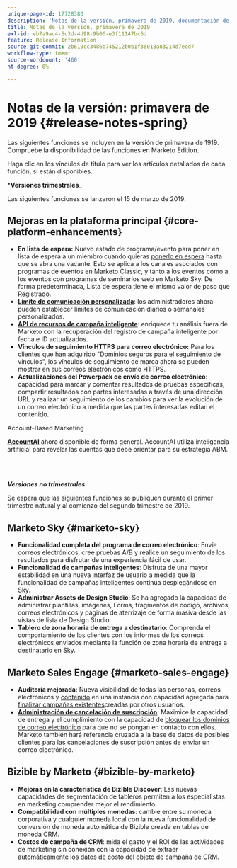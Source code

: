 ```yaml
---
unique-page-id: 17728380
description: 'Notas de la versión, primavera de 2019, documentación de Marketo: documentación del producto'
title: Notas de la versión, primavera de 2019
exl-id: eb7a9ac4-5c3d-4d98-9b06-e3f11147bc6d
feature: Release Information
source-git-commit: 2b610cc3486b745212b0b1f36018a83214d7ecd7
workflow-type: tm+mt
source-wordcount: '460'
ht-degree: 0%

---
```


# Notas de la versión: primavera de 2019 {#release-notes-spring}

Las siguientes funciones se incluyen en la versión de primavera de 1919. Compruebe la disponibilidad de las funciones en Marketo Edition.

Haga clic en los vínculos de título para ver los artículos detallados de cada función, si están disponibles.

***Versiones trimestrales_**

Las siguientes funciones se lanzaron el 15 de marzo de 2019.

## Mejoras en la plataforma principal {#core-platform-enhancements}

* **En lista de espera:** Nuevo estado de programa/evento para poner en lista de espera a un miembro cuando quieras [ponerlo en espera](/help/marketo/product-docs/core-marketo-concepts/smart-campaigns/program-flow-actions/change-program-status.md) hasta que se abra una vacante. Esto se aplica a los canales asociados con programas de eventos en Marketo Classic, y tanto a los eventos como a los eventos con programas de seminarios web en Marketo Sky. De forma predeterminada, Lista de espera tiene el mismo valor de paso que Registrado.
* **[Límite de comunicación personalizada](/help/marketo/product-docs/administration/email-setup/enable-communication-limits.md)**: los administradores ahora pueden establecer límites de comunicación diarios o semanales personalizados.
* **[API de recursos de campaña inteligente](https://experienceleague.adobe.com/en/docs/marketo-developer/marketo/rest/assets/smart-campaigns)**: enriquece tu análisis fuera de Marketo con la recuperación del registro de campaña inteligente por fecha e ID actualizados.
* **Vínculos de seguimiento HTTPS para correo electrónico:** Para los clientes que han adquirido &quot;Dominios seguros para el seguimiento de vínculos&quot;, los vínculos de seguimiento de marca ahora se pueden mostrar en sus correos electrónicos como HTTPS.
* **Actualizaciones del Powerpack de envío de correo electrónico**: capacidad para marcar y comentar resultados de pruebas específicas, compartir resultados con partes interesadas a través de una dirección URL y realizar un seguimiento de los cambios para ver la evolución de un correo electrónico a medida que las partes interesadas editan el contenido.

Account-Based Marketing

**[AccountAI](/help/marketo/product-docs/target-account-management/account-profiling/account-profiling-ranking-and-tuning.md)** ahora disponible de forma general. AccountAI utiliza inteligencia artificial para revelar las cuentas que debe orientar para su estrategia ABM.

<br> 

**_Versiones no trimestrales_**

Se espera que las siguientes funciones se publiquen durante el primer trimestre natural y al comienzo del segundo trimestre de 2019.

## Marketo Sky {#marketo-sky}

* **Funcionalidad completa del programa de correo electrónico**: Envíe correos electrónicos, cree pruebas A/B y realice un seguimiento de los resultados para disfrutar de una experiencia fácil de usar.
* **Funcionalidad de campañas inteligentes**: Disfruta de una mayor estabilidad en una nueva interfaz de usuario a medida que la funcionalidad de campañas inteligentes continúa desplegándose en Sky.
* **Administrar Assets de Design Studio**: Se ha agregado la capacidad de administrar plantillas, imágenes, Forms, fragmentos de código, archivos, correos electrónicos y páginas de aterrizaje de forma masiva desde las vistas de lista de Design Studio.
* **Tablero de zona horaria de entrega a destinatario**: Comprenda el comportamiento de los clientes con los informes de los correos electrónicos enviados mediante la función de zona horaria de entrega a destinatario en Sky.

## Marketo Sales Engage {#marketo-sales-engage}

* **Auditoría mejorada**: Nueva visibilidad de todas las personas, correos electrónicos y [contenido](/help/marketo/product-docs/marketo-sales-connect/templates/view-template-list-as-another-user.md) en una instancia con capacidad agregada para [finalizar campañas existentes](/help/marketo/product-docs/marketo-sales-connect/campaigns/view-campaigns-list-as-another-user.md)creadas por otros usuarios.
* **[Administración de cancelación de suscripción](/help/marketo/product-docs/marketo-sales-connect/email/unsubscribes/marketo-unsubscribe-check.md)**: Maximice la capacidad de entrega y el cumplimiento con la capacidad de [bloquear los dominios de correo electrónico](/help/marketo/product-docs/marketo-sales-connect/admin/blocked-domains.md) para que no se pongan en contacto con ellos. Marketo también hará referencia cruzada a la base de datos de posibles clientes para las cancelaciones de suscripción antes de enviar un correo electrónico.

## Bizible by Marketo {#bizible-by-marketo}

* **Mejoras en la característica de Bizible Discover**: Las nuevas capacidades de segmentación de tableros permiten a los especialistas en marketing comprender mejor el rendimiento.
* **Compatibilidad con múltiples monedas**: cambie entre su moneda corporativa y cualquier moneda local con la nueva funcionalidad de conversión de moneda automática de Bizible creada en tablas de moneda CRM.
* **Costos de campaña de CRM**: mida el gasto y el ROI de las actividades de marketing sin conexión con la capacidad de extraer automáticamente los datos de costo del objeto de campaña de CRM.
